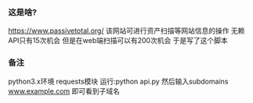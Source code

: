 ### 这是啥?
https://www.passivetotal.org/
该网站可进行资产扫描等网站信息的操作
无赖API只有15次机会
但是在web端扫描可以有200次机会
于是写了这个脚本

### 备注
python3.x环境
requests模块
运行:python api.py
然后输入subdomains www.example.com
即可看到子域名